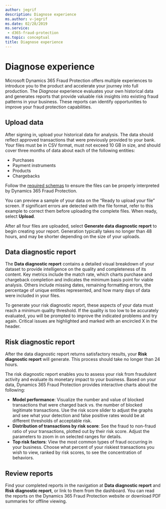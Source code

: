 ```yaml
---
author: jegrif
description: Diagnose experience
ms.author: v-jegrif
ms.date: 02/28/2019
ms.service:
 - d365-fraud-protection
ms.topic: conceptual
title: Diagnose experience
---
```



# Diagnose experience

Microsoft Dynamics 365 Fraud Protection offers multiple experiences to introduce you to the product and accelerate your journey into full production. The *Diagnose* experience evaluates your own historical data and generates reports that provide valuable risk insights into existing fraud patterns in your business. These reports can identify opportunities to improve your fraud protection capabilities.

## Upload data

After signing in, upload your historical data for analysis. The data should reflect approved transactions that were previously provided to your bank. Your files must be in CSV format, must not exceed 10 GB in size, and should cover three months of data about each of the following entities:

- Purchases 
- Payment instruments 
- Products 
- Chargebacks 

Follow the [required schemas](schema.md) to ensure the files can be properly interpreted by Dynamics 365 Fraud Protection.

You can preview a sample of your data on the “Ready to upload your file” screen. If significant errors are detected with the file format, refer to this example to correct them before uploading the complete files. When ready, select **Upload**.

After all four files are uploaded, select **Generate data diagnostic report** to begin creating your report. Generation typically takes no longer than 48 hours, and may be shorter depending on the size of your uploads.

## Data diagnostic report

The **Data diagnostic report** contains a detailed visual breakdown of your dataset to provide intelligence on the quality and completeness of its content. Key metrics include the match rate, which charts purchase and chargeback completion and indicates the minimum basis point for viable analysis. Others include missing dates, remaining formatting errors, the percentage of unique entities represented, and how many days of data were included in your files.

To generate your risk diagnostic report, these aspects of your data must reach a minimum quality threshold. If the quality is too low to be accurately evaluated, you will be prompted to improve the indicated problems and try again. Critical issues are highlighted and marked with an encircled X in the header.

## Risk diagnostic report
After the data diagnostic report returns satisfactory results, your **Risk diagnostic report** will generate. This process should take no longer than 24 hours.

The risk diagnostic report enables you to assess your risk from fraudulent activity and evaluate its monetary impact to your business. Based on your data, Dynamics 365 Fraud Protection provides interactive charts about the following:

- **Model performance**: Visualize the number and value of blocked transactions that were charged back vs. the number of blocked legitimate transactions. Use the risk score slider to adjust the graphs and see what your detection and false positive rates would be at different thresholds of acceptable risk.
- **Distribution of transactions by risk score**: See the fraud to non-fraud ratio of your transactions, plotted out by their risk score. Adjust the parameters to zoom in on selected ranges for details.
- **Top risk factors**: View the most common types of fraud occurring in your business. Choose what percent of your riskiest transactions you wish to view, ranked by risk scores, to see the concentration of behaviors.

## Review reports 
Find your completed reports in the navigation at **Data diagnostic report** and **Risk diagnostic report**, or link to them from the dashboard. You can read the reports on the Dynamics 365 Fraud Protection website or download PDF summaries for offline viewing. 
